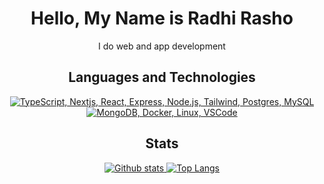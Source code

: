<h1 align="center">Hello, My Name is Radhi Rasho</h1>
<p align="center">I do web and app development</p>

<h2 align="center">Languages and Technologies</h2>
<p align="center">
  <a href="#">
    <img src="https://skillicons.dev/icons?i=ts,nextjs,react,express,nodejs,tailwind,postgres,mysql" alt="TypeScript, Nextjs, React, Express, Node.js, Tailwind, Postgres, MySQL" />
    <br />
    <img src="https://skillicons.dev/icons?i=mongodb,docker,linux,vscode" alt="MongoDB, Docker, Linux, VSCode" />
  </a>
</p>

<h2 align="center">Stats</h2>
<p align="center"><a href="#">
    <img src="https://github-readme-stats.vercel.app/api?username=RadhiRasho&theme=aura_dark&show_icons=true&hide_rank=true&custom_title=Stats&count_private=true&hide_border=true&hide=issues,contribs,prs&line_height=24&bg_color=0d1117" alt="Github stats" />
    <img src="https://github-readme-stats.vercel.app/api/top-langs/?username=RadhiRasho&theme=aura_dark&count_private=true&hide_border=true&bg_color=0d1117" alt="Top Langs">
</a></p>
